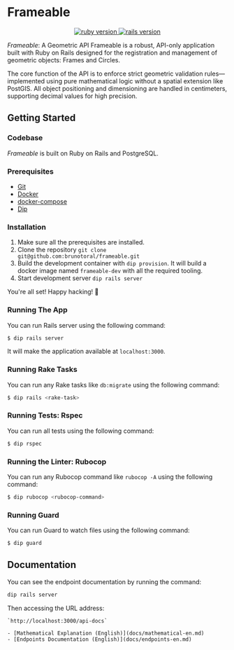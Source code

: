 # Frameable

<p align="center">
  <a href="https://www.ruby-lang.org/en/">
    <img src="https://img.shields.io/badge/Ruby-v3.3.2-brightgreen.svg" alt="ruby version">
  </a>
  <a href="http://rubyonrails.org/">
    <img src="https://img.shields.io/badge/Rails-v8.0.3-brightgreen.svg" alt="rails version">
  </a>
</p>

*Frameable*: A Geometric API
Frameable is a robust, API-only application built with Ruby on Rails designed for the registration and management of geometric objects: Frames and Circles.

The core function of the API is to enforce strict geometric validation rules—implemented using pure mathematical logic without a spatial extension like PostGIS. All object positioning and dimensioning are handled in centimeters, supporting decimal values for high precision.


## Getting Started

### Codebase

*Frameable* is built on Ruby on Rails and PostgreSQL.

### Prerequisites

- [Git](https://git-scm.com)
- [Docker](http://docker.com/)
- [docker-compose](https://docs.docker.com/compose/install/)
- [Dip](https://github.com/bibendi/dip)

### Installation

1. Make sure all the prerequisites are installed.
1. Clone the repository `git clone git@github.com:brunotoral/frameable.git`
1. Build the development container with `dip provision`. It will build a
docker image named `frameable-dev` with all the required tooling.
1. Start development server `dip rails server`

You're all set! Happy hacking! :tada:

### Running The App

You can run Rails server using the following command:

```sh
$ dip rails server
```

It will make the application available at `localhost:3000`.

### Running Rake Tasks

You can run any Rake tasks like `db:migrate` using the following command:

```sh
$ dip rails <rake-task>
```

### Running Tests: Rspec

You can run all tests using the following command:

```sh
$ dip rspec
```

### Running the Linter: Rubocop

You can run any Rubocop command like `rubocop -A` using the following command:

```sh
$ dip rubocop <rubocop-command>
```

### Running Guard

You can run Guard to watch files using the following command:

```sh
$ dip guard
```

## Documentation

You can see the endpoint documentation by running the command:

```sh
dip rails server
```

Then accessing the URL address:

```
`http://localhost:3000/api-docs`

- [Mathematical Explanation (English)](docs/mathematical-en.md)
- [Endpoints Documentation (English)](docs/endpoints-en.md)


